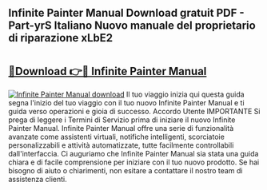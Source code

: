 ## Infinite Painter Manual Download gratuit PDF - Part-yrS Italiano Nuovo manuale del proprietario di riparazione xLbE2

# <h2><a href="http://dfdy6l.blite.top/?on=Infinite+Painter+Manual">🔗Download 👉🔴 Infinite Painter Manual</a></h2>

[![Infinite Painter Manual download](https://i.imgur.com/lujVjoI.png)](http://dfdy6l.blite.top/?on=Infinite+Painter+Manual)
Il tuo viaggio inizia qui questa guida segna l'inizio del tuo viaggio con il tuo nuovo Infinite Painter Manual e ti guida verso operazioni e gioia di successo. Accordo Utente IMPORTANTE Si prega di leggere i Termini di Servizio prima di iniziare il nuovo Infinite Painter Manual. Infinite Painter Manual offre una serie di funzionalità avanzate come assistenti virtuali, notifiche intelligenti, scorciatoie personalizzabili e attività automatizzate, tutte facilmente controllabili dall'interfaccia. Ci auguriamo che Infinite Painter Manual sia stata una guida chiara e di facile comprensione per iniziare con il tuo nuovo prodotto. Se hai bisogno di aiuto o chiarimenti, non esitare a contattare il nostro team di assistenza clienti.
